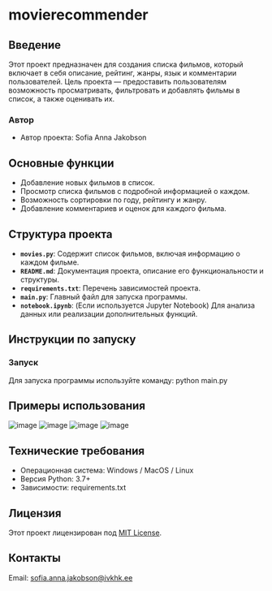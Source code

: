# movierecommender

## Введение
Этот проект предназначен для создания списка фильмов, который включает в себя описание, рейтинг, жанры, язык и комментарии пользователей. Цель проекта — предоставить пользователям возможность просматривать, фильтровать и добавлять фильмы в список, а также оценивать их.

### Автор
- Автор проекта: Sofia Anna Jakobson

## Основные функции
- Добавление новых фильмов в список.
- Просмотр списка фильмов с подробной информацией о каждом.
- Возможность сортировки по году, рейтингу и жанру.
- Добавление комментариев и оценок для каждого фильма.

## Структура проекта

- **`movies.py`**: Содержит список фильмов, включая информацию о каждом фильме.
- **`README.md`**: Документация проекта, описание его функциональности и структуры.
- **`requirements.txt`**: Перечень зависимостей проекта.
- **`main.py`**: Главный файл для запуска программы.
- **`notebook.ipynb`**: (Если используется Jupyter Notebook) Для анализа данных или реализации дополнительных функций.

## Инструкции по запуску

### Запуск
Для запуска программы используйте команду:
python main.py


## Примеры использования
![image](https://github.com/user-attachments/assets/480b2d87-fc25-450c-9c15-db99e403e13e)
![image](https://github.com/user-attachments/assets/b21348a9-0ce6-4f07-8988-8bf35b5103db)
![image](https://github.com/user-attachments/assets/dc03453d-667a-4e5e-9f70-b575b24131ba)
![image](https://github.com/user-attachments/assets/bd7e5092-71d0-4723-9487-07ec9bfa6c12)






## Технические требования
- Операционная система: Windows / MacOS / Linux
- Версия Python: 3.7+
- Зависимости: requirements.txt

## Лицензия
Этот проект лицензирован под [MIT License](LICENSE).

## Контакты
Email: sofia.anna.jakobson@ivkhk.ee


